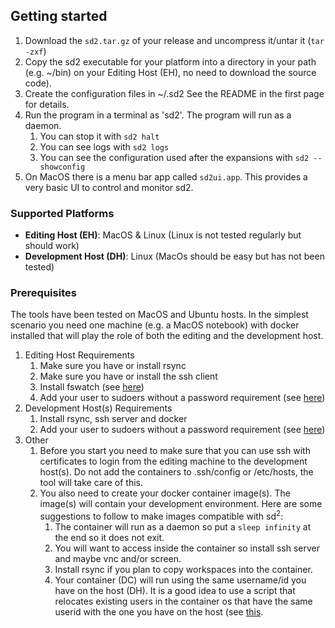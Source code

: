 ## Getting started

1. Download the `sd2.tar.gz` of your release and uncompress it/untar it (`tar -zxf`)
2. Copy the sd2 executable for your platform into a directory in your path (e.g. ~/bin)
   on your Editing Host (EH), no need to download the source code).
3. Create the configuration files in ~/.sd2 See the README in the first
   page for details.
4. Run the program in a terminal as 'sd2'. The program will run as a daemon.
    1. You can stop it with `sd2 halt`
    2. You can see logs with `sd2 logs`
    3. You can see the configuration used after the expansions with `sd2 --showconfig`
5. On MacOS there is a menu bar app called `sd2ui.app`. This provides a
   very basic UI to control and monitor sd2.

### Supported Platforms
* **Editing Host (EH)**: MacOS  & Linux (Linux is not tested regularly but should work)
* **Development Host (DH)**: Linux (MacOs should be easy but has not been tested) 

### Prerequisites
The tools have been tested on MacOS and Ubuntu hosts. In the simplest scenario you 
need one machine (e.g. a MacOS notebook) with docker installed that will
 play the role of both the editing and the development host.

1. Editing Host Requirements
   1. Make sure you have or install rsync
   1. Make sure you have or install the ssh client
   1. Install fswatch (see [here](http://stackoverflow.com/questions/1515730/is-there-a-command-like-watch-or-inotifywait-on-the-mac))
   1. Add your user to sudoers without a password requirement (see [here](https://askubuntu.com/questions/168461/how-do-i-sudo-without-having-to-enter-my-password))
1. Development Host(s) Requirements
   1. Install rsync, ssh server and docker
   1. Add your user to sudoers without a password requirement (see [here](https://askubuntu.com/questions/168461/how-do-i-sudo-without-having-to-enter-my-password))
1. Other
   1. Before you start you need to make sure that you can use ssh with  
      certificates to login from the editing machine to the development host(s). 
      Do not add the containers to .ssh/config or /etc/hosts, 
      the tool will take care of this.
   1. You also need to create your docker container image(s). 
      The image(s) will contain your 
      development environment. 
      Here are some suggestions to follow to make images compatible with 
      sd<sup>2</sup>:
       1. The container will run as a daemon so put a `sleep infinity` at the end 
       so it does not exit.
       1. You will want to access inside the container so install ssh server 
          and maybe vnc and/or screen.
       2. Install rsync if you plan to copy workspaces into the container.   
       3. Your container (DC) will run using the same username/id you have on the 
       host (DH). It is a good idea to use a script that relocates existing users 
       in the container os that have the same userid with the one you have 
       on the host (see [this](https://raw.githubusercontent.com/gae123/sd2/master/examples/entrypoint.sh).
